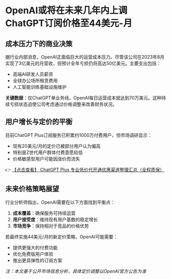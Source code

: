 # OpenAI或将在未来几年内上调ChatGPT订阅价格至44美元-月

## 成本压力下的商业决策
据行业内部消息，OpenAI正面临巨大的运营成本压力。尽管该公司在2023年8月实现了3亿美元的月营收，但预计全年亏损仍将高达50亿美元。主要支出包括：
- 高端AI研发人员薪资
- 全球办公场所租赁费用
- 人工智能训练基础设施维护

**关键数据**：仅ChatGPT单业务线，OpenAI每日运营成本就达到70万美元。这种持续亏损状态迫使公司考虑通过价格调整来改善财务状况。

## 用户增长与定价的平衡
目前ChatGPT Plus订阅服务已积累约1000万付费用户，但市场调研显示：
- 现有20美元/月的定价已被部分用户认为偏高
- 特别是Z世代用户群体付费意愿较低
- 价格敏感型用户可能因涨价而流失

👉 [【点击查看】 ChatGPT Plus 专业低价代开通优惠渠道整理汇总（全程质保）](https://bit.ly/DaiKai)

## 未来价格策略展望
行业分析师指出，OpenAI需要在以下方面找到平衡点：
1. **成本覆盖**：确保服务可持续运营
2. **用户接受度**：维持现有用户基数的稳定增长
3. **市场竞争**：保持相对于竞品的价格优势

若最终实施44美元/月的新定价策略，OpenAI可能需要：
- 提供更强大的付费功能
- 优化免费版用户体验
- 推出更具弹性的订阅方案

*注：本文基于公开市场信息分析，具体定价调整以OpenAI官方公告为准*